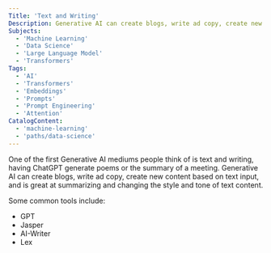 ```yaml
---
Title: 'Text and Writing'
Description: Generative AI can create blogs, write ad copy, create new content based on text input, and is great at summarizing and changing the style and tone of text content.
Subjects:
  - 'Machine Learning'
  - 'Data Science'
  - 'Large Language Model'
  - 'Transformers'
Tags:
  - 'AI'
  - 'Transformers'
  - 'Embeddings'
  - 'Prompts'
  - 'Prompt Engineering'
  - 'Attention'
CatalogContent:
  - 'machine-learning'
  - 'paths/data-science'
---
```


One of the first Generative AI mediums people think of is text and writing, having ChatGPT generate poems or the summary of a meeting. Generative AI can create blogs, write ad copy, create new content based on text input, and is great at summarizing and changing the style and tone of text content.

Some common tools include:

- GPT
- Jasper
- AI-Writer
- Lex
